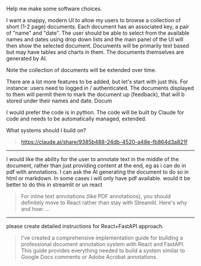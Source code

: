 Help me make some software choices. 

I want a snappy, modern UI to allow my users to browse a collection of short (1-2 page) documents. Each document has an associated key, a pair of "name" and "date". The user should be able to select from the available names and dates using drop down lists and the main panel of the UI will then show the selected document.  Documents will be primarily text based but may have tables and charts in them. The documents themselves are generated by AI.

Note the collection of documents will be extended over time. 

There are a lot more features to be added, but let's start with just this.  For instance: users need to logged in / authenticated. The documents displayed to them will permit them to mark the document up (feedback), that will b stored under their names and date. Docum

I would prefer the code is in python. The code will be built by Claude for code and needs to be automatically managed, extended. 

What systems should I build on?


> https://claude.ai/share/9385b488-24db-4520-a48e-fb864d3a821f


---
I would like the ability for the user to annotate text in the middle of the document, rather than just providing content at the end, eg as i can do in pdf with annotations. I can ask the AI generating the document to do so in html or markdown. In some cases i will only have pdf available. would it be better to do this in streamlit or un react

> For inline text annotations (like PDF annotations), you should definitely move to React rather than stay with Streamlit. Here's why and how:
...

---

please create detailed instructions for React+FastAPI approach.

> I've created a comprehensive implementation guide for building a professional document annotation system with React and FastAPI. This guide provides everything needed to build a system similar to Google Docs comments or Adobe Acrobat annotations.
